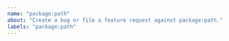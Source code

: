 ```yaml
---
name: "package:path"
about: "Create a bug or file a feature request against package:path."
labels: "package:path"
---
```

